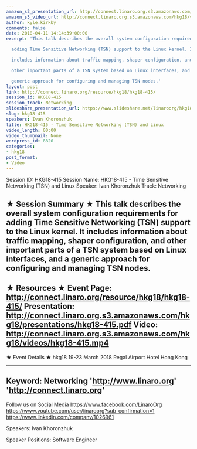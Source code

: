 ```yaml
---
amazon_s3_presentation_url: http://connect.linaro.org.s3.amazonaws.com/hkg18/presentations/hkg18-415.pdf
amazon_s3_video_url: http://connect.linaro.org.s3.amazonaws.com/hkg18/videos/hkg18-415.mp4
author: kyle.kirkby
comments: false
date: 2018-04-11 14:14:39+00:00
excerpt: 'This talk describes the overall system configuration requirements for

  adding Time Sensitive Networking (TSN) support to the Linux kernel. It

  includes information about traffic mapping, shaper configuration, and

  other important parts of a TSN system based on Linux interfaces, and a

  generic approach for configuring and managing TSN nodes.'
layout: post
link: http://connect.linaro.org/resource/hkg18/hkg18-415/
session_id: HKG18-415
session_track: Networking
slideshare_presentation_url: https://www.slideshare.net/linaroorg/hkg18415-time-sensitive-networking-tsn-and-linux
slug: hkg18-415
speakers: Ivan Khoronzhuk
title: HKG18-415 - Time Sensitive Networking (TSN) and Linux
video_length: 00:00
video_thumbnail: None
wordpress_id: 8820
categories:
- hkg18
post_format:
- Video
---
```


Session ID: HKG18-415
Session Name: HKG18-415 - Time Sensitive Networking (TSN) and Linux
Speaker: Ivan Khoronzhuk
Track: Networking


★ Session Summary ★
This talk describes the overall system configuration requirements for
adding Time Sensitive Networking (TSN) support to the Linux kernel. It
includes information about traffic mapping, shaper configuration, and
other important parts of a TSN system based on Linux interfaces, and a
generic approach for configuring and managing TSN nodes.
---------------------------------------------------
★ Resources ★
Event Page: http://connect.linaro.org/resource/hkg18/hkg18-415/
Presentation: http://connect.linaro.org.s3.amazonaws.com/hkg18/presentations/hkg18-415.pdf
Video: http://connect.linaro.org.s3.amazonaws.com/hkg18/videos/hkg18-415.mp4
 ---------------------------------------------------
★ Event Details ★
hkg18
19-23 March 2018 
Regal Airport Hotel Hong Kong

---------------------------------------------------
Keyword: Networking
'http://www.linaro.org'
'http://connect.linaro.org'
---------------------------------------------------
Follow us on Social Media
https://www.facebook.com/LinaroOrg
https://www.youtube.com/user/linaroorg?sub_confirmation=1
https://www.linkedin.com/company/1026961

Speakers: Ivan Khoronzhuk

Speaker Positions: Software Engineer



